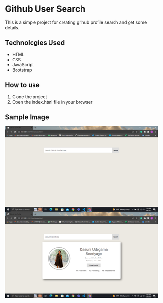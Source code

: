 # Github User Search

This is a simple project for creating github profile search and get some details.

## Technologies Used

- HTML
- CSS
- JavaScript
- Bootstrap

## How to use

1. Clone the project
2. Open the index.html file in your browser

## Sample Image

<div align="center">
  <img src="./img/search-bar.png" alt="User Details" width="800" style="margin-right: 20px"/>
  <img src="./img/show-details.png" alt="User Search" width="800"/>
</div>

